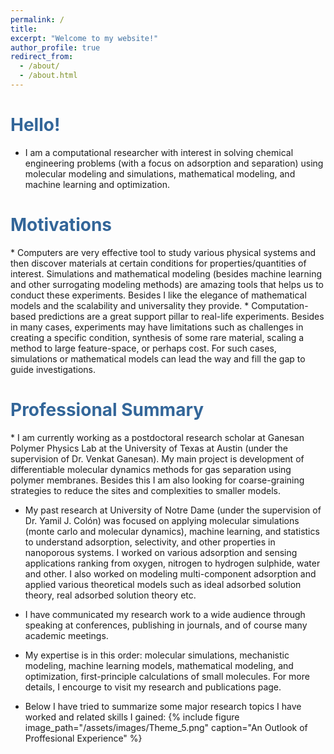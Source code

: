 ```yaml
---
permalink: /
title: 
excerpt: "Welcome to my website!"
author_profile: true
redirect_from: 
  - /about/
  - /about.html
---
```

<style>
   /* Style for the title */
    h1 {
        color:  #336699; /* Change the title text color to blue */
    }
</style>

<!-- Title of the page in blue -->
<h1>Hello!</h1>

* I am a computational researcher with interest in solving chemical engineering problems (with a focus on adsorption and separation) using molecular modeling and simulations, mathematical modeling, and machine learning and optimization. 

<h1>Motivations</h1>
* Computers are very effective tool to study various physical systems and then discover materials at certain conditions for properties/quantities of interest. Simulations and mathematical modeling (besides machine learning and other surrogating modeling methods) are amazing tools that helps us to conduct these experiments. Besides I like the elegance of mathematical models and the scalability and universality they provide.
* Computation-based predictions are a great support pillar to real-life experiments. Besides in many cases, experiments may have limitations such as challenges in creating a specific condition, synthesis of some rare material, scaling a method to large feature-space, or perhaps cost. For such cases, simulations or mathematical models can lead the way and fill the gap to guide investigations.

<h1>Professional Summary</h1>
* I am currently working as a postdoctoral research scholar at Ganesan Polymer Physics Lab at the University of Texas at Austin (under the supervision of Dr. Venkat Ganesan). My main project is development of differentiable molecular dynamics methods for gas separation using polymer membranes. Besides this I am also looking for coarse-graining strategies to reduce the sites and complexities to smaller models.

* My past research at University of Notre Dame (under the supervision of Dr. Yamil J. Colón) was focused on applying molecular simulations (monte carlo and molecular dynamics), machine learning, and statistics to understand adsorption, selectivity, and other properties in nanoporous systems. I worked on various adsorption and sensing applications ranking from oxygen, nitrogen to hydrogen sulphide, water and other. I also worked on modeling multi-component adsorption and applied various theoretical models such as ideal adsorbed solution theory, real adsorbed solution theory etc.

* I have communicated my research work to a wide audience through speaking at conferences, publishing in journals, and of course many academic meetings.

* My expertise is in this order: molecular simulations, mechanistic modeling, machine learning models, mathematical modeling, and optimization, first-principle calculations of small molecules. For more details, I encourge to visit my research and publications page.

* Below I have tried to summarize some major research topics I have worked and related skills I gained:
 {% include figure image_path="/assets/images/Theme_5.png" caption="An Outlook of Proffesional Experience" %}


